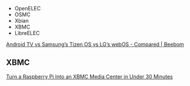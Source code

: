 
- OpenELEC
- OSMC
- Xbian
- XBMC
- LibreELEC


[Android TV vs Samsung’s Tizen OS vs LG’s webOS - Compared | Beebom](https://beebom.com/android-tv-vs-samsungs-tizen-os-vs-lgs-webos/)

## XBMC

[Turn a Raspberry Pi Into an XBMC Media Center in Under 30 Minutes](https://lifehacker.com/turn-a-raspberry-pi-into-an-xbmc-media-center-in-under-5929913)
